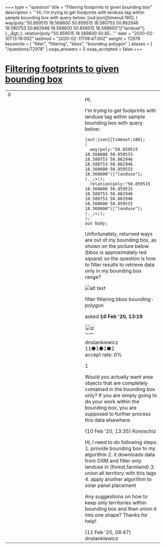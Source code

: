 +++
type = "question"
title = "Filtering footprints to given bounding box"
description = '''Hi,  I&#x27;m trying to get footprints with landuse tag within sample bounding box with query below: [out:json][timeout:180]; (  way(poly:&quot;50.859515 18.568600 50.859515 18.580753 50.862946 18.580753 50.862946 18.568600 50.859515 18.568600&quot;)[&quot;landuse&quot;];(._;&amp;gt;;);  relation(poly:&quot;50.859515 18.568600 50.85...'''
date = "2020-02-10T13:19:00Z"
lastmod = "2020-02-11T08:47:00Z"
weight = 72978
keywords = [ "filter", "filtering", "bbox", "bounding-polygon" ]
aliases = [ "/questions/72978" ]
osqa_answers = 0
osqa_accepted = false
+++

<div class="headNormal">

# [Filtering footprints to given bounding box](/questions/72978/filtering-footprints-to-given-bounding-box)

</div>

<div id="main-body">

<div id="askform">

<table id="question-table" style="width:100%;">
<colgroup>
<col style="width: 50%" />
<col style="width: 50%" />
</colgroup>
<tbody>
<tr>
<td style="width: 30px; vertical-align: top"><div class="vote-buttons">
<span id="post-72978-upvote" class="ajax-command post-vote up" rel="nofollow" title="I like this post (click again to cancel)"> </span>
<div id="post-72978-score" class="post-score" title="current number of votes">
0
</div>
<span id="post-72978-downvote" class="ajax-command post-vote down" rel="nofollow" title="I dont like this post (click again to cancel)"> </span> <span id="favorite-mark" class="ajax-command favorite-mark" rel="nofollow" title="mark/unmark this question as favorite (click again to cancel)"> </span>
<div id="favorite-count" class="favorite-count">
&#10;</div>
</div></td>
<td><div id="item-right">
<div class="question-body">
<p>Hi,</p>
<p>I'm trying to get footprints with landuse tag within sample bounding box with query below:</p>
<pre><code>[out:json][timeout:180];
(
  way(poly:&quot;50.859515 18.568600 50.859515 18.580753 50.862946 18.580753 50.862946 18.568600 50.859515 18.568600&quot;)[&quot;landuse&quot;];(._;&gt;;);
  relation(poly:&quot;50.859515 18.568600 50.859515 18.580753 50.862946 18.580753 50.862946 18.568600 50.859515 18.568600&quot;)[&quot;landuse&quot;];(._;&gt;;);
);
out body;</code></pre>
<p>Unfortunately, returned ways are out of my bounding box, as shown on the picture below (bbox is approximately red square) so the question is how to filter results to retrieve data only in my bounding box range?</p>
<p><img src="/upfiles/example1.png" alt="alt text" /></p>
</div>
<div id="question-tags" class="tags-container tags">
<span class="post-tag tag-link-filter" rel="tag" title="see questions tagged &#39;filter&#39;">filter</span> <span class="post-tag tag-link-filtering" rel="tag" title="see questions tagged &#39;filtering&#39;">filtering</span> <span class="post-tag tag-link-bbox" rel="tag" title="see questions tagged &#39;bbox&#39;">bbox</span> <span class="post-tag tag-link-bounding-polygon" rel="tag" title="see questions tagged &#39;bounding-polygon&#39;">bounding-polygon</span>
</div>
<div id="question-controls" class="post-controls">
&#10;</div>
<div class="post-update-info-container">
<div class="post-update-info post-update-info-user">
<p>asked <strong>10 Feb '20, 13:19</strong></p>
<img src="https://secure.gravatar.com/avatar/36ab6acd0d62af564e7cabec38df12da?s=32&amp;d=identicon&amp;r=g" class="gravatar" width="32" height="32" alt="dnstankiewicz&#39;s gravatar image" />
<p><span>dnstankiewicz</span><br />
<span class="score" title="11 reputation points">11</span><span title="1 badges"><span class="badge1">●</span><span class="badgecount">1</span></span><span title="1 badges"><span class="silver">●</span><span class="badgecount">1</span></span><span title="2 badges"><span class="bronze">●</span><span class="badgecount">2</span></span><br />
<span class="accept_rate" title="Rate of the user&#39;s accepted answers">accept rate:</span> <span title="dnstankiewicz has no accepted answers">0%</span></p>
</img>
</div>
</div>
<div id="comments-container-72978" class="comments-container">
<span id="72980"></span>
<div id="comment-72980" class="comment">
<div id="post-72980-score" class="comment-score">
1
</div>
<div class="comment-text">
<p>Would you actually want area objects that are completely contained in the bounding box only? If you are simply going to do your work within the bounding box, you are supposed to further process this data elsewhere.</p>
</div>
<div id="comment-72980-info" class="comment-info">
<span class="comment-age">(10 Feb '20, 13:35)</span> <span class="comment-user userinfo">Kovoschiz</span>
</div>
</div>
<span id="72998"></span>
<div id="comment-72998" class="comment">
<div id="post-72998-score" class="comment-score">
&#10;</div>
<div class="comment-text">
<p>Hi, I need to do following steps: 1. provide bounding box to my algorithm 2. it downloads data from OSM and filter only landuse in (forest,farmland) 3. union all territory with this tags 4. apply another algorithm to solar panel placement</p>
<p>Any suggestions on how to keep only territories within bounding box and then union it into one shape? Thanks for help!</p>
</div>
<div id="comment-72998-info" class="comment-info">
<span class="comment-age">(11 Feb '20, 08:47)</span> <span class="comment-user userinfo">dnstankiewicz</span>
</div>
</div>
</div>
<div id="comment-tools-72978" class="comment-tools">
&#10;</div>
<div class="clear">
&#10;</div>
<div id="comment-72978-form-container" class="comment-form-container">
&#10;</div>
<div class="clear">
&#10;</div>
</div></td>
</tr>
</tbody>
</table>

</div>

</div>

